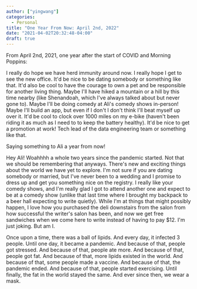 ```yaml
---
author: ["yingwang"]
categories:
  - Personal
title: "One Year From Now: April 2nd, 2022"
date: "2021-04-02T20:32:48-04:00"
draft: true
---
```


From April 2nd, 2021, one year after the start of COVID and Morning Poppins:

I really do hope we have herd immunity around now. I really hope I get to see
the new office. It'd be nice to be dating somebody or something like that. It'd
also be cool to have the courage to own a pet and be responsible for another
living thing. Maybe I'll have hiked a mountain or a hill by this time nearby
(like Shenandoah, which I've always talked about but never gone to). Maybe I'll
be doing comedy at Ali's comedy shows in-person! Maybe I'll build an app, but
even if I don't I don't think I'll beat myself up over it. It'd be cool to clock
over 1000 miles on my e-bike (haven't been riding it as much as I need to to
keep the battery healthy). It'd be nice to get a promotion at work! Tech lead of
the data engineering team or something like that.

Saying something to Ali a year from now!

Hey Ali! Woahhhh a whole two years since the pandemic started. Not that we
should be remembering that anyways. There's new and exciting things about the
world we have yet to explore. I'm not sure if you are dating somebody or
married, but I've never been to a wedding and I promise to dress up and get you
something nice on the registry. I really like your comedy shows, and I'm really
glad I got to attend another one and expect to be at a comedy show (unlike that
last time where I brought my backpack to a beer hall expecting to write
quietly). While I'm at things that might possibly happen, I love how you
purchased the deli downstairs from the salon from how successful the writer's
salon has been, and now we get free sandwiches when we come here to write
instead of having to pay $12. I'm just joking. But am I.

Once upon a time, there was a ball of lipids.
And every day, it infected 3 people.
Until one day, it became a pandemic.
And because of that, people got stressed.
And because of that, people ate more.
And because of that, people got fat.
And because of that, more lipids existed in the world.
And because of that, some people made a vaccine.
And because of that, the pandemic ended.
And because of that, people started exercising.
Until finally, the fat in the world stayed the same.
And ever since then, we wear a mask.
